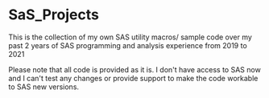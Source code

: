 # SaS_Projects
This is the collection of my own SAS utility macros/ sample code over my past 2 years of SAS programming and analysis experience from 2019 to 2021

Please note that all code is provided as it is. I don't have access to SAS now and I can't test any changes or provide support to make the code workable to SAS new versions.
